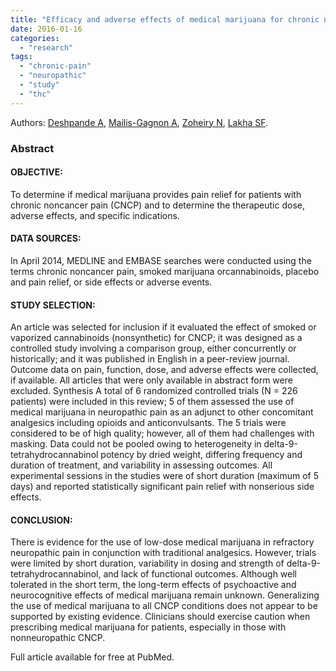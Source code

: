 ```yaml
---
title: "Efficacy and adverse effects of medical marijuana for chronic noncancer pain"
date: 2016-01-16
categories: 
  - "research"
tags: 
  - "chronic-pain"
  - "neuropathic"
  - "study"
  - "thc"
---
```


Authors: [Deshpande A](http://www.ncbi.nlm.nih.gov/pubmed/?term=Deshpande%20A%5BAuthor%5D&cauthor=true&cauthor_uid=26505059), [Mailis-Gagnon A](http://www.ncbi.nlm.nih.gov/pubmed/?term=Mailis-Gagnon%20A%5BAuthor%5D&cauthor=true&cauthor_uid=26505059), [Zoheiry N](http://www.ncbi.nlm.nih.gov/pubmed/?term=Zoheiry%20N%5BAuthor%5D&cauthor=true&cauthor_uid=26505059), [Lakha SF](http://www.ncbi.nlm.nih.gov/pubmed/?term=Lakha%20SF%5BAuthor%5D&cauthor=true&cauthor_uid=26505059).

### Abstract

#### OBJECTIVE:

To determine if medical marijuana provides pain relief for patients with chronic noncancer pain (CNCP) and to determine the therapeutic dose, adverse effects, and specific indications.

#### DATA SOURCES:

In April 2014, MEDLINE and EMBASE searches were conducted using the terms chronic noncancer pain, smoked marijuana orcannabinoids, placebo and pain relief, or side effects or adverse events.

#### STUDY SELECTION:

An article was selected for inclusion if it evaluated the effect of smoked or vaporized cannabinoids (nonsynthetic) for CNCP; it was designed as a controlled study involving a comparison group, either concurrently or historically; and it was published in English in a peer-review journal. Outcome data on pain, function, dose, and adverse effects were collected, if available. All articles that were only available in abstract form were excluded. Synthesis A total of 6 randomized controlled trials (N = 226 patients) were included in this review; 5 of them assessed the use of medical marijuana in neuropathic pain as an adjunct to other concomitant analgesics including opioids and anticonvulsants. The 5 trials were considered to be of high quality; however, all of them had challenges with masking. Data could not be pooled owing to heterogeneity in delta-9-tetrahydrocannabinol potency by dried weight, differing frequency and duration of treatment, and variability in assessing outcomes. All experimental sessions in the studies were of short duration (maximum of 5 days) and reported statistically significant pain relief with nonserious side effects.

#### CONCLUSION:

There is evidence for the use of low-dose medical marijuana in refractory neuropathic pain in conjunction with traditional analgesics. However, trials were limited by short duration, variability in dosing and strength of delta-9-tetrahydrocannabinol, and lack of functional outcomes. Although well tolerated in the short term, the long-term effects of psychoactive and neurocognitive effects of medical marijuana remain unknown. Generalizing the use of medical marijuana to all CNCP conditions does not appear to be supported by existing evidence. Clinicians should exercise caution when prescribing medical marijuana for patients, especially in those with nonneuropathic CNCP.

Full article available for free at PubMed.
